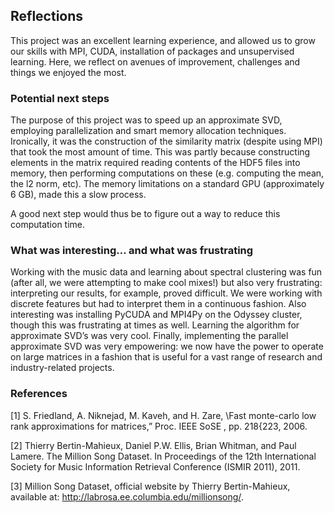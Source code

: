 ## Reflections

This project was an excellent learning experience, and allowed us to grow our skills with MPI, CUDA, installation of packages and unsupervised learning. Here, we reflect on avenues of improvement, challenges and things we enjoyed the most.

### Potential next steps

The purpose of this project was to speed up an approximate SVD, employing parallelization and smart memory allocation techniques. Ironically, it was the construction of the similarity matrix (despite using MPI) that took the most amount of time. This was partly because constructing elements in the matrix required reading contents of the HDF5 files into memory, then performing computations on these (e.g. computing the mean, the l2 norm, etc). The memory limitations on a standard GPU (approximately 6 GB), made this a slow process.

A good next step would thus be to figure out a way to reduce this computation time.

### What was interesting... and what was frustrating

Working with the music data and learning about spectral clustering was fun (after all, we were attempting to make cool mixes!) but also very frustrating: interpreting our results, for example, proved difficult. We were working with discrete features but had to interpret them in a continuous fashion. Also interesting was installing PyCUDA and MPI4Py on the Odyssey cluster, though this was frustrating at times as well. Learning the algorithm for approximate SVD’s was very cool. Finally, implementing the parallel approximate SVD was very empowering: we now have the power to operate on large matrices in a fashion that is useful for a vast range of research and industry-related projects.

### References

[1] S. Friedland, A. Niknejad, M. Kaveh, and H. Zare, \Fast monte-carlo low rank approximations for matrices,” Proc. IEEE SoSE , pp. 218{223, 2006.

[2] Thierry Bertin-Mahieux, Daniel P.W. Ellis, Brian Whitman, and Paul Lamere. The Million Song Dataset. In Proceedings of the 12th International Society for Music Information Retrieval Conference (ISMIR 2011), 2011.

[3] Million Song Dataset, official website by Thierry Bertin-Mahieux, available at: http://labrosa.ee.columbia.edu/millionsong/.
